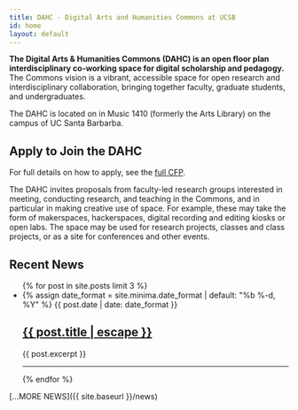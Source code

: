 ```yaml
---
title: DAHC - Digital Arts and Humanities Commons at UCSB
id: home
layout: default
---
```


**The Digital Arts & Humanities Commons (DAHC) is an open floor plan interdisciplinary co-working space for digital scholarship and pedagogy.** The Commons vision is a vibrant, accessible space for open research and interdisciplinary collaboration, bringing together faculty, graduate students, and undergraduates.

The DAHC is located on in Music 1410 (formerly the Arts Library) on the campus of UC Santa Barbarba.

## Apply to Join the DAHC

For full details on how to apply, see the [full CFP](https://goo.gl/bbNnQQ).

The DAHC invites proposals from faculty-led research groups interested in meeting, conducting research, and teaching in the Commons, and in particular in making creative use of space. For example, these may take the form of makerspaces, hackerspaces, digital recording and editing kiosks or open labs. The space may be used for research projects, classes and class projects, or as a site for conferences and other events.

## Recent News

<ul class="post-list">
  {% for post in site.posts limit 3 %}
    <li>
      {% assign date_format = site.minima.date_format | default: "%b %-d, %Y" %}
      <span class="post-meta">{{ post.date | date: date_format }}</span>
      <h2>
        <a class="post-link" href="{{ post.url | relative_url }}">{{ post.title | escape }}</a>
      </h2>
      <p>{{ post.excerpt }}</p>
      <hr>
    </li>
  {% endfor %}
</ul>

[...MORE NEWS]({{ site.baseurl }}/news)

